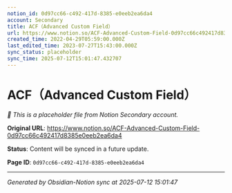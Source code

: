 ```yaml
---
notion_id: 0d97cc66-c492-417d-8385-e0eeb2ea6da4
account: Secondary
title: ACF（Advanced Custom Field）
url: https://www.notion.so/ACF-Advanced-Custom-Field-0d97cc66c492417d8385e0eeb2ea6da4
created_time: 2022-04-29T05:59:00.000Z
last_edited_time: 2023-07-27T15:43:00.000Z
sync_status: placeholder
sync_time: 2025-07-12T15:01:47.432707
---
```


# ACF（Advanced Custom Field）

*🔄 This is a placeholder file from Notion Secondary account.*

**Original URL**: https://www.notion.so/ACF-Advanced-Custom-Field-0d97cc66c492417d8385e0eeb2ea6da4

**Status**: Content will be synced in a future update.

**Page ID**: `0d97cc66-c492-417d-8385-e0eeb2ea6da4`

---

*Generated by Obsidian-Notion sync at 2025-07-12 15:01:47*
